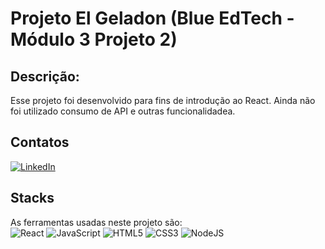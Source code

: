 # Projeto El Geladon (Blue EdTech - Módulo 3 Projeto 2)

## Descrição:
Esse projeto foi desenvolvido para fins de introdução ao React. Ainda não foi utilizado consumo de API e  outras funcionalidadea.

## Contatos
<a href="https://www.linkedin.com/in/igor-massonetto-6b040435/" target="blank" rel="noopener">![LinkedIn](https://img.shields.io/badge/linkedin-%230077B5.svg?style=for-the-badge&logo=linkedin&logoColor=white)<a>

## Stacks
As ferramentas usadas neste projeto são:
<br>
![React](https://img.shields.io/badge/react-%2320232a.svg?style=for-the-badge&logo=react&logoColor=%2361DAFB)
![JavaScript](https://img.shields.io/badge/javascript-%23323330.svg?style=for-the-badge&logo=javascript&logoColor=%23F7DF1E)
![HTML5](https://img.shields.io/badge/html5-%23E34F26.svg?style=for-the-badge&logo=html5&logoColor=white)
![CSS3](https://img.shields.io/badge/css3-%231572B6.svg?style=for-the-badge&logo=css3&logoColor=white)
![NodeJS](https://img.shields.io/badge/node.js-6DA55F?style=for-the-badge&logo=node.js&logoColor=white)
